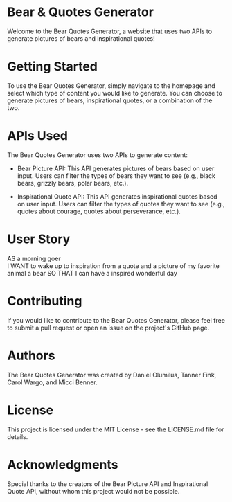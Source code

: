 # Bear & Quotes Generator
Welcome to the Bear Quotes Generator, a website that uses two APIs to generate pictures of bears and inspirational quotes!

# Getting Started
To use the Bear Quotes Generator, simply navigate to the homepage and select which type of content you would like to generate. You can choose to generate pictures of bears, inspirational quotes, or a combination of the two.

# APIs Used
The Bear Quotes Generator uses two APIs to generate content:

- Bear Picture API: This API generates pictures of bears based on user input. Users can filter the types of bears they want to see (e.g., black bears, grizzly bears, polar bears, etc.).

- Inspirational Quote API: This API generates inspirational quotes based on user input. Users can filter the types of quotes they want to see (e.g., quotes about courage, quotes about perseverance, etc.).

# User Story   
AS a morning goer   
I WANT to wake up to inspiration from a quote and a picture of my favorite animal a bear
SO THAT I can have a inspired wonderful day

# Contributing
If you would like to contribute to the Bear Quotes Generator, please feel free to submit a pull request or open an issue on the project's GitHub page.

# Authors
The Bear Quotes Generator was created by Daniel Olumilua, Tanner Fink, Carol Wargo, and Micci Benner.

# License
This project is licensed under the MIT License - see the LICENSE.md file for details.

# Acknowledgments
Special thanks to the creators of the Bear Picture API and Inspirational Quote API, without whom this project would not be possible.








